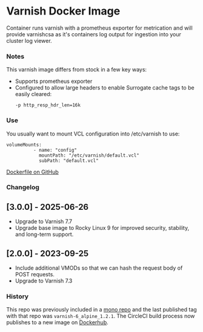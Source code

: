 # Varnish Docker Image

Container runs varnish with a prometheus exporter for metrication and will provide varnishcsa as it's containers log output for ingestion into your cluster log viewer.

### Notes
 
This varnish image differs from stock in a few key ways:

* Supports prometheus exporter
* Configured to allow large headers to enable Surrogate cache tags to be easily cleared:
  ```
  -p http_resp_hdr_len=16k
  ```
### Use
You usually want to mount VCL configuration into /etc/varnish to use:

```
volumeMounts:
          - name: "config"
            mountPath: "/etc/varnish/default.vcl"
            subPath: "default.vcl"
```

[Dockerfile on GitHub](https://github.com/favish/varnish-docker-image)

### Changelog

## [3.0.0] - 2025-06-26
- Upgrade to Varnish 7.7
- Upgrade base image to Rocky Linux 9 for improved security, stability, and long-term support.

## [2.0.0] - 2023-09-25
- Include additional VMODs so that we can hash the request body of POST requests.
- Upgrade to Varnish 7.3

### History
This repo was previously included in a [mono repo](https://github.com/favish/docker-images) and the last published
tag with that repo was `varnish-6_alpine_1.2.1`. The CircleCI build process now publishes to a new image
on [Dockerhub](https://hub.docker.com/repository/docker/favish/varnish).